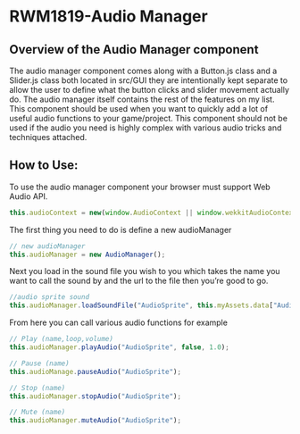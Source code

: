 # RWM1819-Audio Manager

## Overview of the Audio Manager component
The audio manager component comes along with a Button.js class and a Slider.js class both located in src/GUI they are intentionally kept
separate to allow the user to define what the button clicks and slider movement actually do.
The audio manager itself contains the rest of the features on my list. 
This component should be used when you want to quickly add a lot of useful audio functions to your game/project.
This component should not be used if the audio you need is highly complex with various audio tricks and techniques attached. 

## How to Use:
To use the audio manager component your browser must support Web Audio API.
```javascript
this.audioContext = new(window.AudioContext || window.wekkitAudioContext)();
```
The first thing you need to do is define a new audioManager
```javascript
// new audioManager
this.audioManager = new AudioManager();
```
Next you load in the sound file you wish to you which takes the name you want to call the sound by and the url to the file
then you’re good to go. 
```javascript
//audio sprite sound
this.audioManager.loadSoundFile("AudioSprite", this.myAssets.data["AudioSpriteExample"]["BUTTONSOUNDEFFECTS"]);
```
From here you can call various audio functions for example
```javascript
// Play (name,loop,volume)
this.audioManager.playAudio("AudioSprite", false, 1.0);
```
```javascript
// Pause (name)
this.audioManage.pauseAudio("AudioSprite");
```
```javascript
// Stop (name)
this.audioManager.stopAudio("AudioSprite");
```
```javascript
// Mute (name)
this.audioManager.muteAudio("AudioSprite");
```
